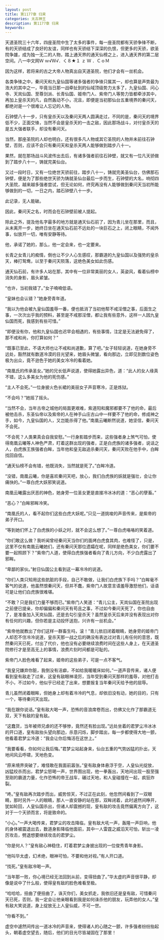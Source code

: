 ```yaml
---
layout: post
title: 第1177章 归来
categories: 太古神王
description: 第1177章 归来
keywords:
---
```


天道圣院三十六年，四座圣院中生了太多的事件，每一座圣院都有天骄争锋不断，有的天骄结成了良好的友谊，同样也有天骄结下深深的仇恨，但更多的天骄，欲圣院争雄，成为独一无二的人物，踏上通天界的通天仙榜之上，进入通天界的第二层空间。八一中文网Ｗ ｗ√Ｗ√．く８★１ ｚ Ｗ ．ＣｏＭ

因为这样，若将来的古之大帝人物真出自天道圣院，他们才会有一丝机会。

各类争锋之中，秦问天和九皇仙国等诸多强者的争锋只属其一，却也算是声势最为浩大的其中之一，毕竟当日那一战牵扯到的仙域顶级势力太多了，九皇仙国、问心寺、天岚仙国、至尊剑派、长青仙国、姬帝门人、紫帝门人等势力皆都牵涉其中，再加上皇杀天的凡，自然轰动不小，况且，即便是当初那仙台五重境界的秦问天，都绝对是一个很难让人忘记的人物。

石钟壁八十一步，只有皇杀天以及秦问天两人圆满走过，不同的是，秦问天的境界低不少，正面交锋，当然不会是皇杀天的一击之敌，因此那场战斗，对付皇杀天的是五大强者联手，却没有秦问天。

当然，那座圣院的人却也明白，还有很多凡人物或其它圣院的人物并未前往石钟壁，否则，应该不会只有秦问天和皇杀天两人能够做到踏步八十一。

果然，就在那场战斗风波传出去后，有诸多强者前往石钟壁，就又有一位凡天骄做到了踏步八十一，铸就完美仙台。

又过一段时日，又有一位绝世天骄前往，踏步八十一，铸就完美圣仙台，仿佛那石钟壁，便是为了那些绝世天骄为铸就圣仙台最后一步而生，石钟壁的大名，响彻四大圣院，越来越多强者尝试，但无论如何，终究再没有人能够做到秦问天当初所能够做到的一切，一日之内，踏石钟壁八十一步。

此记录，无人能破。

因此，秦问天之名，时而会在石钟壁前被人提起。

除此之外，提及他名字最多的地方就是通天仙石前了，因为青儿坐在那里，而且，从未离开一步，她终日坐在通天仙石前不远处的一块巨石之上，闭上眼睛，不闻外事，似放开一切，唯有安静等待。

他，承诺了她的，那么，他一定会来，也一定要来。

长青之女青儿的痴情，倒也让不少人心生感叹，那霸道的九皇仙国以及强势的皇杀天，棒打鸳鸯，以至于秦问天陨落，这绝色美女如此伤感。

通天仙石前，有许多人站在那，其中有一位非常美丽的女人，英姿风，看着仙榜中消失的身影，眉头紧皱。

“也许，当初我错了。”女子喃喃低语。

“皇妹也会认错？”她身旁青年道。

“我以为他会被九皇仙国羞辱一番，便也抵消了当初他帮不戒淫僧之事，后面生之事，一次次出乎我的预料，甚至是不戒那淫僧，都让我有些意外，这样一人因九皇仙国而死，我感到有些可惜。”

“即便没有你，他和九皇仙国也迟早会相遇的，有些事情，注定是无法避免得了，那不戒和尚，你打算如何？”

“既事已至此，不语大师也让不戒和尚道歉，算了吧。”女子轻轻说道，在她身旁不远处，豁然就有数道冷漠的目光望来，她眉头微皱，看向那边，立即见到数位姿色极为出众，竟不逊色于她的美女冷冷的看着她。

“南凰氏的传承圣女。”她的兄长低声说道，使得她露出异色，道：“此人的女人缘真不错，这么多美女为他的死伤感。”

“主人不会死。”一位身披火色长裙的美丽女子声音寒冷，正是炼狱。

“不会吗？”她摇了摇头。

“当然不会，当年古帝之城他的局面更艰难，紫道阳和魔邪都要不了他的命，最后被他击杀，东圣仙帝以及紫帝的人在神手山庄古山中一样要不了他的命，修成神之手，如今，九皇仙国的人，又岂能杀得了他。”南凰云曦断然说道，她坚信，秦问天不会死。

“不会死？人类果真会自我安慰。”一行身影踏步而来，这些强者身上煞气可怕，使得南凰云曦等人神色严肃，盯着这群出现的强者，正是白虎族的诸多强者，说话之人，白虎族王族强者白眸，当年他和皇无敌追杀秦问天，秦问天败在他手中，白眸找回自信。

“通天仙榜不会有错，他既消失，当然就是死了。”白眸冷道。

“没错，南凰云曦，你是喜欢秦问天吧，放心，我们白虎族的妖就是强壮，会让你痛快的。”一尊白虎大妖邪笑说道。

南凰云曦露出厌恶的神色，她身旁一位圣女更是直接冷冰冰的道：“恶心的孽畜。”

“恶心？”白眸邪眸冷笑。

“南凰氏的人，看不起你们这些白虎大妖呢。”只见一道挑唆的声音传来，是紫帝的弟子开口。

“等到她们怀上了白虎族的小妖之时，就不会这么想了。”一尊白虎咯咯的笑着道。

“你们敢这么做？我听闻曾经秦问天当你们的面烤白虎食其肉，也难怪了，只是，这里不仅有南凰云曦她们，还有秦问天那位遗孀在呢，同样是绝色美女，你们要不要一起照顾下？”紫帝门人道，使得白虎族强者看向了青儿方向，不少白虎露出了邪眸。

“卑鄙的家伙。”射日仙国公主看到这一幕冷冷的说道。

“你们人类只知用这些肮脏的手段，自己不敢做，让我们白虎族下手吗？”白眸毫不客气的说道，他虽然恨秦问天，但并不蠢，紫帝门人故意言语羞辱激怒他们，话语可是让他们白虎族很难堪。

“不敢？只是我们力量不够而已。”紫帝门人笑道：“青儿公主，天岚仙国在圣院出现之前便已提亲，你却偏偏和秦问天有苟且之事，不过如今秦问天死了，你也自由了，是准备加入天岚仙国，还是去勾引皇杀天？虽然皇杀天后来并没有表现出对你有任何的兴趣，但你若是主动投怀送抱，兴许有一丝机会。”

“紫帝他就教出了你们这样一群畜生吗，滚！”青儿依旧闭着眼睛，她身旁的姬帝门人却忍不住冷冷说道，皇杀天那一战之后的确没有表达过对青儿有任何的意思，既然秦问天已死，付出了代价，他也没有必要继续浪费时间在这些人身上，在天道圣院修行才是至高无上的事情，浪费片刻时间都是可耻的。

紫帝门人脸色难看了起来，姬帝的这些弟子，可是一点不客气。

“我皇兄嫌弃你脏，我倒没有洁癖，不如给我暖暖床如何。”一道声音传来，诸人便看到皇有敌走了过来，这皇有敌眼神凌厉，当年受到秦问天那样的羞辱，对他打击不小，不过如今，他似乎已经走了出来，想要报复当年秦问天给予他的屈辱。

青儿虽然闭着眼眸，但她身上却有着冷冷的气息，却依旧没有动，她的目的，只有一个，等待秦问天出现。

“我在跟你说话。”皇有敌大喝一声，恐怖的音浪席卷而出，仿佛又化作了那霸道无双，天下有敌的皇有敌。

“这蠢货，当年被师兄虐的还不够惨，竟然还有脸出现。”远处坐着的君梦尘冷冰冰的开口道，皇有敌抬头望向那边，杀意闪烁，脚步踏出，每一步都使得大地一颤，他看着君梦尘冷道：“我会让你后悔活在这世上。”

“我要看看，你如何让我后悔。”君梦尘站起身来，仙台五重的气势凶猛的扑出，天地间风云呼啸，天地色变。

“原来境界突破了，难怪敢在我面前嚣张。”皇有敌身体悬浮于空，人皇仙光绽放，凶猛绞杀而出，君梦尘怒喝一声，世界图出现，他一拳轰出，天地间出现一股至强至刚的霸道力量，化作恐怖的帝王战车，碾过天地，和人皇碰撞在一起，疯狂炸裂。

“咚。”皇有敌再次踏步而出，威势惊天，不过正在此刻，他忽然间看到了一双眼睛，那时另外一人的眼睛，那人一直安静的站在那，双眸闭着，此时遽然间睁开，犹如轮回，人皇仙国杀出，但诸人却震撼的现，皇有敌的攻击竟然偏离方向了，这对于一个天骄而言，将是致命的。

“小心。”一声大喝传来，君梦尘的攻击降临，皇有敌大吼一声，轰隆一声巨响，他的身体被震退出去，数道身影降临他面前，其中一人雷霆之威滔天可怕，斩出一凌厉攻击，劈退想要继续攻击的君梦尘。

“你是何人？”皇有敌心神稳住，盯着君梦尘身披出现的一位俊秀青年身影。

“他叫华太虚，幻术绝，眼神可怕，不要和他对视。”有人开口道。

“找死。”皇有敌冷喝一声。

“当年那一败，你心境已经无法回到从前，变得扭曲了。”华太虚的声音很平静，却像是说中了什么般，使得皇有敌的脸色难看至极。

“哈哈哈，扭曲了便扭曲了，诛灭你们，美女抓走，我依旧还是皇有敌，可惜秦问天已死，否则，我一定会让他亲眼看到我是如何诛杀他的朋友，玩弄他的女人。”皇有敌大笑说道，身上绽放无上人皇仙威，不可一世。

“你看不到。”

虚空中遽然间传出一道冰冷的声音来，使得诸人的心随之一颤，许多强者纷纷抬起头，朝着虚空望去，随后，他们的目光尽皆凝固在了那里！
